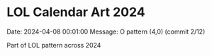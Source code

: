 # LOL Calendar Art 2024

Date: 2024-04-08 00:01:00
Message: O pattern (4,0) (commit 2/12)

Part of LOL pattern across 2024
